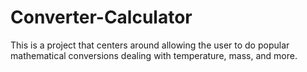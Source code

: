 # Converter-Calculator
This is a project that centers around allowing the user to do popular mathematical conversions dealing with temperature, mass, and more.
